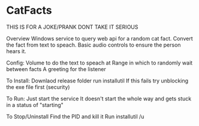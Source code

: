 # CatFacts

THIS IS FOR A JOKE/PRANK DONT TAKE IT SERIOUS

Overview
  Windows service to query web api for a random cat fact. Convert the fact from text to speach. Basic audio controls to ensure the person hears it.

Config:
  Volume to do the text to speach at
  Range in which to randomly wait between facts
  A greeting for the listener
  
To Install:
  Downlaod release folder
  run installutil <Path to exe>
    If this fails try unblocking the exe file first (security)
  
To Run:
  Just start the service
  It doesn't start the whole way and gets stuck in a status of "starting"
  
To Stop/Uninstall
  Find the PID and kill it
  Run installutil /u <Path to exe>
